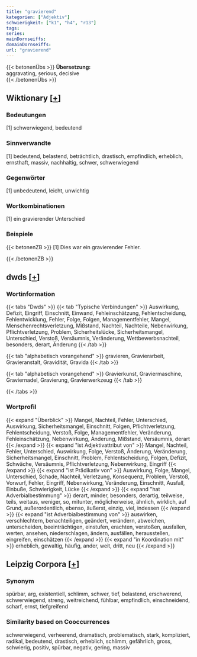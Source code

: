 ```yaml
---
title: "gravierend"
kategorien: ["Adjektiv"]
schwierigkeit: ["k1", "h4", "r13"]
tags:
series:
mainDornseiffs:
domainDornseiffs:
url: "gravierend"
---
```


{{< betonenÜbs >}}
**Übersetzung:**  
aggravating, serious, decisive  
{{< /betonenÜbs >}}

## Wiktionary [[+](https://de.wiktionary.org/wiki/gravierend)]

### Bedeutungen
[1] schwerwiegend, bedeutend  

### Sinnverwandte
[1] bedeutend, belastend, beträchtlich, drastisch, empfindlich, erheblich, ernsthaft, massiv, nachhaltig, schwer, schwerwiegend  

### Gegenwörter
[1] unbedeutend, leicht, unwichtig  

### Wortkombinationen
[1] ein gravierender Unterschied  

### Beispiele
{{< betonenZB >}}
[1] Dies war ein gravierender Fehler.  

{{< /betonenZB >}}


## dwds [[+](https://www.dwds.de/wb/gravierend)]

### Wortinformation
{{< tabs "Dwds" >}}
{{< tab "Typische Verbindungen" >}}
Auswirkung, Defizit, Eingriff, Einschnitt, Einwand, Fehleinschätzung, Fehlentscheidung, Fehlentwicklung, Fehler, Folge, Folgen, Managementfehler, Mangel, Menschenrechtsverletzung, Mißstand, Nachteil, Nachteile, Nebenwirkung, Pflichtverletzung, Problem, Sicherheitslücke, Sicherheitsmangel, Unterschied, Verstoß, Versäumnis, Veränderung, Wettbewerbsnachteil, besonders, derart, Änderung
{{< /tab >}}

{{< tab "alphabetisch vorangehend" >}}
gravieren, Gravierarbeit, Gravieranstalt, Gravidität, Gravida
{{< /tab >}}

{{< tab "alphabetisch vorangehend" >}}
Gravierkunst, Graviermaschine, Graviernadel, Gravierung, Gravierwerkzeug
{{< /tab >}}

{{< /tabs >}}

### Wortprofil
{{< expand "Überblick" >}} Mangel, Nachteil, Fehler, Unterschied, Auswirkung, Sicherheitsmangel, Einschnitt, Folgen, Pflichtverletzung, Fehlentscheidung, Verstoß, Folge, Managementfehler, Veränderung, Fehleinschätzung, Nebenwirkung, Änderung, Mißstand, Versäumnis, derart {{< /expand >}}
{{< expand "ist Adjektivattribut von" >}} Mangel, Nachteil, Fehler, Unterschied, Auswirkung, Folge, Verstoß, Änderung, Veränderung, Sicherheitsmangel, Einschnitt, Problem, Fehlentscheidung, Folgen, Defizit, Schwäche, Versäumnis, Pflichtverletzung, Nebenwirkung, Eingriff {{< /expand >}}
{{< expand "ist Prädikativ von" >}} Auswirkung, Folge, Mangel, Unterschied, Schade, Nachteil, Verletzung, Konsequenz, Problem, Verstoß, Vorwurf, Fehler, Eingriff, Nebenwirkung, Veränderung, Einschnitt, Ausfall, Einbuße, Schwierigkeit, Lücke {{< /expand >}}
{{< expand "hat Adverbialbestimmung" >}} derart, minder, besonders, derartig, teilweise, teils, weitaus, weniger, so, mitunter, möglicherweise, ähnlich, wirklich, auf Grund, außerordentlich, ebenso, äußerst, einzig, viel, indessen {{< /expand >}}
{{< expand "ist Adverbialbestimmung von" >}} auswirken, verschlechtern, benachteiligen, geändert, verändern, abweichen, unterscheiden, beeinträchtigen, einstufen, erachten, verstoßen, ausfallen, werten, ansehen, niederschlagen, ändern, ausfällen, herausstellen, eingreifen, einschätzen {{< /expand >}}
{{< expand "in Koordination mit" >}} erheblich, gewaltig, häufig, ander, weit, dritt, neu {{< /expand >}}

## Leipzig Corpora [[+](https://corpora.uni-leipzig.de/en/res?word=gravierend&corpusId=deu_newscrawl-public_2018)]


### Synonym
spürbar, arg, existentiell, schlimm, schwer, tief, belastend, erschwerend, schwerwiegend, streng, weitreichend, fühlbar, empfindlich, einschneidend, scharf, ernst, tiefgreifend


### Similarity based on Cooccurrences
schwerwiegend, verheerend, dramatisch, problematisch, stark, kompliziert, radikal, bedeutend, drastisch, erheblich, schlimm, gefährlich, gross, schwierig, positiv, spürbar, negativ, gering, massiv

